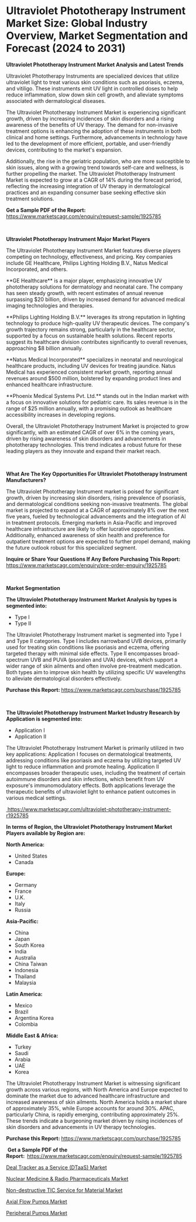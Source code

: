 <p><h1>Ultraviolet Phototherapy Instrument Market Size: Global Industry Overview, Market Segmentation and Forecast (2024 to 2031)</h1></p><p><strong>Ultraviolet Phototherapy Instrument Market Analysis and Latest Trends</strong></p>
<p><p>Ultraviolet Phototherapy Instruments are specialized devices that utilize ultraviolet light to treat various skin conditions such as psoriasis, eczema, and vitiligo. These instruments emit UV light in controlled doses to help reduce inflammation, slow down skin cell growth, and alleviate symptoms associated with dermatological diseases. </p><p>The Ultraviolet Phototherapy Instrument Market is experiencing significant growth, driven by increasing incidences of skin disorders and a rising awareness of the benefits of UV therapy. The demand for non-invasive treatment options is enhancing the adoption of these instruments in both clinical and home settings. Furthermore, advancements in technology have led to the development of more efficient, portable, and user-friendly devices, contributing to the market's expansion. </p><p>Additionally, the rise in the geriatric population, who are more susceptible to skin issues, along with a growing trend towards self-care and wellness, is further propelling the market. The Ultraviolet Phototherapy Instrument Market is expected to grow at a CAGR of 14% during the forecast period, reflecting the increasing integration of UV therapy in dermatological practices and an expanding consumer base seeking effective skin treatment solutions.</p></p>
<p><strong>Get a Sample PDF of the Report:&nbsp;</strong> <a href="https://www.marketscagr.com/enquiry/request-sample/1925785?utm_campaign=1262&utm_medium=2&utm_source=Github&utm_content=ia&utm_term=24102024&utm_id=ultraviolet-phototherapy-instrument">https://www.marketscagr.com/enquiry/request-sample/1925785</a></p>
<p>&nbsp;</p>
<p><strong>Ultraviolet Phototherapy Instrument Major Market Players</strong></p>
<p><p>The Ultraviolet Phototherapy Instrument Market features diverse players competing on technology, effectiveness, and pricing. Key companies include GE Healthcare, Philips Lighting Holding B.V., Natus Medical Incorporated, and others.</p><p>**GE Healthcare** is a major player, emphasizing innovative UV phototherapy solutions for dermatology and neonatal care. The company has seen steady growth, with recent estimates of annual revenue surpassing $20 billion, driven by increased demand for advanced medical imaging technologies and therapies.</p><p>**Philips Lighting Holding B.V.** leverages its strong reputation in lighting technology to produce high-quality UV therapeutic devices. The company's growth trajectory remains strong, particularly in the healthcare sector, supported by a focus on sustainable health solutions. Recent reports suggest its healthcare division contributes significantly to overall revenues, approaching $8 billion annually.</p><p>**Natus Medical Incorporated** specializes in neonatal and neurological healthcare products, including UV devices for treating jaundice. Natus Medical has experienced consistent market growth, reporting annual revenues around $500 million, bolstered by expanding product lines and enhanced healthcare infrastructure.</p><p>**Phoenix Medical Systems Pvt. Ltd.** stands out in the Indian market with a focus on innovative solutions for pediatric care. Its sales revenue is in the range of $25 million annually, with a promising outlook as healthcare accessibility increases in developing regions.</p><p>Overall, the Ultraviolet Phototherapy Instrument Market is projected to grow significantly, with an estimated CAGR of over 6% in the coming years, driven by rising awareness of skin disorders and advancements in phototherapy technologies. This trend indicates a robust future for these leading players as they innovate and expand their market reach.</p></p>
<p>&nbsp;</p>
<p><strong>What Are The Key Opportunities For Ultraviolet Phototherapy Instrument Manufacturers?</strong></p>
<p><p>The Ultraviolet Phototherapy Instrument market is poised for significant growth, driven by increasing skin disorders, rising prevalence of psoriasis, and dermatological conditions seeking non-invasive treatments. The global market is projected to expand at a CAGR of approximately 8% over the next five years, fueled by technological advancements and the integration of AI in treatment protocols. Emerging markets in Asia-Pacific and improved healthcare infrastructure are likely to offer lucrative opportunities. Additionally, enhanced awareness of skin health and preference for outpatient treatment options are expected to further propel demand, making the future outlook robust for this specialized segment.</p></p>
<p><strong>Inquire or Share Your Questions If Any Before Purchasing This Report:</strong> <a href="https://www.marketscagr.com/enquiry/pre-order-enquiry/1925785?utm_campaign=1262&utm_medium=2&utm_source=Github&utm_content=ia&utm_term=24102024&utm_id=ultraviolet-phototherapy-instrument">https://www.marketscagr.com/enquiry/pre-order-enquiry/1925785</a></p>
<p>&nbsp;</p>
<p><strong>Market Segmentation</strong></p>
<p><strong>The Ultraviolet Phototherapy Instrument Market Analysis by types is segmented into:</strong></p>
<p><ul><li>Type I</li><li>Type II</li></ul></p>
<p><p>The Ultraviolet Phototherapy Instrument market is segmented into Type I and Type II categories. Type I includes narrowband UVB devices, primarily used for treating skin conditions like psoriasis and eczema, offering targeted therapy with minimal side effects. Type II encompasses broad-spectrum UVB and PUVA (psoralen and UVA) devices, which support a wider range of skin ailments and often involve pre-treatment medication. Both types aim to improve skin health by utilizing specific UV wavelengths to alleviate dermatological disorders effectively.</p></p>
<p><strong>Purchase this Report:&nbsp;</strong><a href="https://www.marketscagr.com/purchase/1925785?utm_campaign=1262&utm_medium=2&utm_source=Github&utm_content=ia&utm_term=24102024&utm_id=ultraviolet-phototherapy-instrument">https://www.marketscagr.com/purchase/1925785</a></p>
<p>&nbsp;</p>
<p><strong>The Ultraviolet Phototherapy Instrument Market Industry Research by Application is segmented into:</strong></p>
<p><ul><li>Application I</li><li>Application II</li></ul></p>
<p><p>The Ultraviolet Phototherapy Instrument Market is primarily utilized in two key applications: Application I focuses on dermatological treatments, addressing conditions like psoriasis and eczema by utilizing targeted UV light to reduce inflammation and promote healing. Application II encompasses broader therapeutic uses, including the treatment of certain autoimmune disorders and skin infections, which benefit from UV exposure's immunomodulatory effects. Both applications leverage the therapeutic benefits of ultraviolet light to enhance patient outcomes in various medical settings.</p></p>
<p><a href="https://www.marketscagr.com/ultraviolet-phototherapy-instrument-r1925785?utm_campaign=1262&utm_medium=2&utm_source=Github&utm_content=ia&utm_term=24102024&utm_id=ultraviolet-phototherapy-instrument">&nbsp;https://www.marketscagr.com/ultraviolet-phototherapy-instrument-r1925785</a></p>
<p><strong>In terms of Region, the Ultraviolet Phototherapy Instrument Market Players available by Region are:</strong></p>
<p>
    <p> <strong> North America: </strong>
        <ul>
            <li>United States</li>
            <li>Canada</li>
        </ul>
        </p> 
    <p> <strong> Europe: </strong>
        <ul>
            <li>Germany</li>
            <li>France</li>
            <li>U.K.</li>
            <li>Italy</li>
            <li>Russia</li>
        </ul>
        </p> 
    <p> <strong> Asia-Pacific: </strong>
        <ul>
            <li>China</li>
            <li>Japan</li>
            <li>South Korea</li>
            <li>India</li>
            <li>Australia</li>
            <li>China Taiwan</li>
            <li>Indonesia</li>
            <li>Thailand</li>
            <li>Malaysia</li>
        </ul>
        </p> 
    <p> <strong> Latin America: </strong>
        <ul>
            <li>Mexico</li>
            <li>Brazil</li>
            <li>Argentina Korea</li>
            <li>Colombia</li>
        </ul>
        </p> 
    <p> <strong> Middle East & Africa: </strong>
        <ul>
            <li>Turkey</li>
            <li>Saudi</li>
            <li>Arabia</li>
            <li>UAE</li>
            <li>Korea</li>
        </ul>
    </p>
    </p>
<p><p>The Ultraviolet Phototherapy Instrument Market is witnessing significant growth across various regions, with North America and Europe expected to dominate the market due to advanced healthcare infrastructure and increased awareness of skin ailments. North America holds a market share of approximately 35%, while Europe accounts for around 30%. APAC, particularly China, is rapidly emerging, contributing approximately 25%. These trends indicate a burgeoning market driven by rising incidences of skin disorders and advancements in UV therapy technologies.</p></p>
<p><strong>Purchase this Report: </strong><a href="https://www.marketscagr.com/purchase/1925785?utm_campaign=1262&utm_medium=2&utm_source=Github&utm_content=ia&utm_term=24102024&utm_id=ultraviolet-phototherapy-instrument">https://www.marketscagr.com/purchase/1925785</a></p>
<p>&nbsp;<strong>Get a Sample PDF of the Report:&nbsp;&nbsp;</strong><a href="https://www.marketscagr.com/enquiry/request-sample/1925785?utm_campaign=1262&utm_medium=2&utm_source=Github&utm_content=ia&utm_term=24102024&utm_id=ultraviolet-phototherapy-instrument">https://www.marketscagr.com/enquiry/request-sample/1925785</a></p>
<p><strong></strong></p>
<p><p><a href="https://www.linkedin.com/pulse/strategic-roadmap-global-deal-tracker-service-dtaas-market-3f8wf?utm_campaign=1262&utm_medium=2&utm_source=Github&utm_content=ia&utm_term=24102024&utm_id=ultraviolet-phototherapy-instrument">Deal Tracker as a Service (DTaaS) Market</a></p><p><a href="https://github.com/sofayahoo2023/Market-Research-Report-List-6/blob/main/nuclear-medicine-radio-pharmaceuticals-market.md?utm_campaign=1262&utm_medium=2&utm_source=Github&utm_content=ia&utm_term=24102024&utm_id=ultraviolet-phototherapy-instrument">Nuclear Medicine & Radio Pharmaceuticals Market</a></p><p><a href="https://www.linkedin.com/pulse/analyzing-non-destructive-tic-service-material-market-dynamics-oxmcf?utm_campaign=1262&utm_medium=2&utm_source=Github&utm_content=ia&utm_term=24102024&utm_id=ultraviolet-phototherapy-instrument">Non-destructive TIC Service for Material Market</a></p><p><a href="https://issuu.com/reportprime-2/docs/axial-flow-pumps-market-size-2030.p_9f85b8cc619b44?utm_campaign=1262&utm_medium=2&utm_source=Github&utm_content=ia&utm_term=24102024&utm_id=ultraviolet-phototherapy-instrument">Axial Flow Pumps Market</a></p><p><a href="https://issuu.com/reportprime-2/docs/peripheral-pumps-market-size-2030.p_d8df04a1239e39?utm_campaign=1262&utm_medium=2&utm_source=Github&utm_content=ia&utm_term=24102024&utm_id=ultraviolet-phototherapy-instrument">Peripheral Pumps Market</a></p></p>